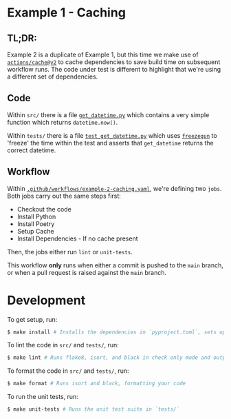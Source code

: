 # Example 1 - Caching

## TL;DR:

Example 2 is a duplicate of Example 1, but this time we make use of [`actions/cache@v2`](https://github.com/actions/cache) to cache dependencies to save build time on subsequent workflow runs. The code under test is different to highlight that we're using a different set of dependencies.

## Code

Within `src/` there is a file [`get_datetime.py`](./src/get_datetime.py) which contains a very simple function which returns `datetime.now()`.

Within `tests/` there is a file [`test_get_datetime.py`](./tests/test_get_datetime.py) which uses [`freezegun`](https://github.com/spulec/freezegun) to 'freeze' the time within the test and asserts that `get_datetime` returns the correct datetime.

## Workflow

Within [`.github/workflows/example-2-caching.yaml`](../.github/workflows/example-2-caching.yaml), we're defining two `jobs`. Both jobs carry out the same steps first:

* Checkout the code
* Install Python
* Install Poetry
* Setup Cache
* Install Dependencies - If no cache present

Then, the jobs either run `lint` or `unit-tests`.

This workflow **only** runs when either a commit is pushed to the `main` branch, or when a pull request is raised against the `main` branch.

# Development

To get setup, run:

```bash
$ make install # Installs the dependencies in `pyproject.toml`, sets up a Poetry Virtual Environment, and echoes its location for use in IDEs
```

To lint the code in `src/` and `tests/`, run:

```bash
$ make lint # Runs flake8, isort, and black in check only mode and outputs any linting issues
```

To format the code in `src/` and `tests/`, run:

```bash
$ make format # Runs isort and black, formatting your code
```

To run the unit tests, run:

```bash
$ make unit-tests # Runs the unit test suite in `tests/`
```
